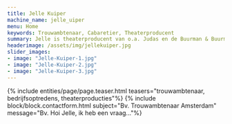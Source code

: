 ```yaml
---
title: Jelle Kuiper
machine_name: jelle_uiper
menu: Home
keywords: Trouwambtenaar, Cabaretier, Theaterproducent
summary: Jelle is theaterproducent van o.a. Judas en de Buurman & Buurman voorstellingen. Daarnaast is hij officieel trouwambtenaar (BABS). Jelle is cabaretier en verzorgt optredens op maat. Ook is hij de regisseur en voogd van Stefano Keizers.
headerimage: /assets/img/jellekuiper.jpg
slider_images:
- image: "Jelle-Kuiper-1.jpg"
- image: "Jelle-Kuiper-2.jpg"
- image: "Jelle-Kuiper-3.jpg"
---
```


{% include entities/page/page.teaser.html teasers="trouwambtenaar, bedrijfsoptredens, theaterproducties"%}
{% include block/block.contactform.html subject="Bv. Trouwambtenaar Amsterdam" message="Bv. Hoi Jelle, ik heb een vraag..."%}